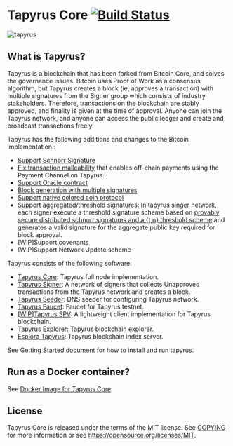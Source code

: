 Tapyrus Core [![Build Status](https://github.com/chaintope/tapyrus-core/actions/workflows/ci.yml/badge.svg?branch=master)](https://github.com/chaintope/tapyrus-core/actions/workflows/ci.yml)
=====================================

![tapyrus](doc/images/tapyrus-logo.png)

What is Tapyrus?
----------------

Tapyrus is a blockchain that has been forked from Bitcoin Core, and solves the governance issues.
Bitcoin uses Proof of Work as a consensus algorithm, but Tapyrus creates a block (ie, approves a transaction)
with multiple signatures from the Signer group which consists of industry stakeholders.
Therefore, transactions on the blockchain are stably approved, and finality is given at the time of approval.
Anyone can join the Tapyrus network, and anyone can access the public ledger and create and broadcast transactions freely.

Tapyrus has the following additions and changes to the Bitcoin implementation.:

* [Support Schnorr Signature](/doc/tapyrus/schnorr_signature.md)
* [Fix transaction malleability](/doc/tapyrus/fix_transaction_malleability.md)
that enables off-chain payments using the Payment Channel on Tapyrus.
* [Support Oracle contract](/doc/tapyrus/script.md)
* [Block generation with multiple signatures](/doc/tapyrus/signedblocks.md)
* [Support native colored coin protocol](/doc/tapyrus/colored_coin.md)
* Support aggregated/threshold signatures: In tapyrus singer network, each signer execute a threshold signature scheme
based on [provably secure distributed schnorr signatures and a {t,n} threshold scheme](http://cacr.uwaterloo.ca/techreports/2001/corr2001-13.ps)
 and generates a valid signature for the aggregate public key required for block approval.
* [WIP]Support covenants
* [WIP]Support Network Update scheme

Tapyrus consists of the following software:

* [Tapyrus Core](https://github.com/chaintope/tapyrus-core): Tapyrus full node implementation.
* [Tapyrus Signer](https://github.com/chaintope/tapyrus-signer): A network of signers that collects Unapproved transactions from the Tapyrus network and creates a block.
* [Tapyrus Seeder](https://github.com/chaintope/tapyrus-seeder): DNS seeder for configuring Tapyrus network.
* [Tapyrus Faucet](https://github.com/chaintope/tapyrus-faucet): Faucet for Tapyrus testnet.
* [[WIP]Tapyrus SPV](https://github.com/chaintope/tapyrus-spv): A lightweight client implementation for Tapyrus blockchain.
* [Tapyrus Explorer](https://github.com/chaintope/tapyrus-explorer): Tapyrus blockchain explorer.
* [Esplora Tapyrus](https://github.com/chaintope/esplora-tapyrus): Tapyrus blockchain index server.

See [Getting Started document](/doc/tapyrus/getting_started.md) for how to install and run tapyrus.

Run as a Docker container?
---------------------------

See [Docker Image for Tapyrus Core](/doc/docker_image.md).

License
-------

Tapyrus Core is released under the terms of the MIT license. See [COPYING](COPYING) for more
information or see https://opensource.org/licenses/MIT.

